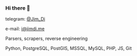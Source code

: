### Hi there 👋


telegram: [@Jim_Di](https://t.me/jim_di)

e-mail: i@jimdi.me

Parsers, scrapers, reverse engineering

Python, PostgreSQL, PostGIS, MSSQL, MySQL, PHP, JS, Git


<!--
**jimdi/jimdi** is a ✨ _special_ ✨ repository because its `README.md` (this file) appears on your GitHub profile.

Here are some ideas to get you started:

- 🔭 I’m currently working on ...
- 🌱 I’m currently learning ...
- 👯 I’m looking to collaborate on ...
- 🤔 I’m looking for help with ...
- 💬 Ask me about ...
- 📫 How to reach me: ...
- 😄 Pronouns: ...
- ⚡ Fun fact: ...
-->
